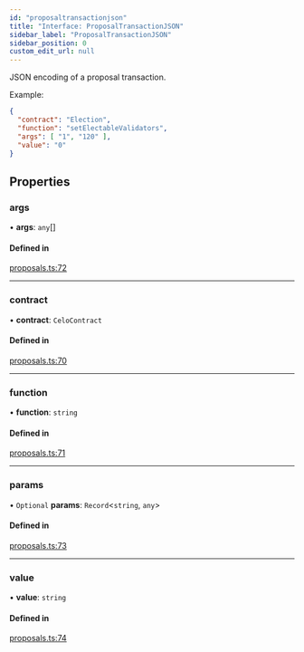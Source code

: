 ```yaml
---
id: "proposaltransactionjson"
title: "Interface: ProposalTransactionJSON"
sidebar_label: "ProposalTransactionJSON"
sidebar_position: 0
custom_edit_url: null
---
```


JSON encoding of a proposal transaction.

Example:
```json
{
  "contract": "Election",
  "function": "setElectableValidators",
  "args": [ "1", "120" ],
  "value": "0"
}
```

## Properties

### args

• **args**: `any`[]

#### Defined in

[proposals.ts:72](https://github.com/celo-org/docs/blob/36f0e03d3/celo-monorepo/packages/sdk/governance/src/proposals.ts#L72)

___

### contract

• **contract**: `CeloContract`

#### Defined in

[proposals.ts:70](https://github.com/celo-org/docs/blob/36f0e03d3/celo-monorepo/packages/sdk/governance/src/proposals.ts#L70)

___

### function

• **function**: `string`

#### Defined in

[proposals.ts:71](https://github.com/celo-org/docs/blob/36f0e03d3/celo-monorepo/packages/sdk/governance/src/proposals.ts#L71)

___

### params

• `Optional` **params**: `Record`<`string`, `any`\>

#### Defined in

[proposals.ts:73](https://github.com/celo-org/docs/blob/36f0e03d3/celo-monorepo/packages/sdk/governance/src/proposals.ts#L73)

___

### value

• **value**: `string`

#### Defined in

[proposals.ts:74](https://github.com/celo-org/docs/blob/36f0e03d3/celo-monorepo/packages/sdk/governance/src/proposals.ts#L74)
